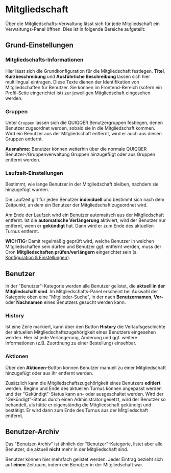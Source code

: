Mitgliedschaft
===

Über die Mitgliedschafts-Verwaltung lässt sich für jede Mitgliedschaft ein Verwaltungs-Panel öffnen.
Dies ist in folgende Bereiche aufgeteilt:

## Grund-Einstellungen
### Mitgliedschafts-Informationen
Hier lässt sich die Grundkonfiguration für die Mitgliedschaft festlegen. **Titel**, **Kurzbeschreibung** und
**Ausführliche Beschreibung** lassen sich hier multilingual eintragen. Diese Texte dienen der Identifikation von Mitgliedschaften
für Benutzer. Sie können im Frontend-Bereich (sofern ein Profil-Seite eingerichtet ist) zur jeweiligen Mitgliedschaft
eingesehen werden.

### Gruppen
Unter `Gruppen` lassen sich die QUIQQER Benutzergruppen festlegen, denen Benutzer zugeordnet werden, sobald sie
in die Mitgliedschaft kommen. Wird ein Benutzer aus der Mitgliedschaft entfernt, wird er auch aus diesen Gruppen entfernt.

**Ausnahme:** Benutzer können weiterhin über die normale QUIQQER Benutzer-/Gruppenverwaltung Gruppen hinzugefügt oder
aus Gruppen entfernt werden.

### Laufzeit-Einstellungen
Bestimmt, wie lange Benutzer in der Mitgliedschaft bleiben, nachdem sie hinzugefügt wurden.

Die Laufzeit gilt für jeden Benutzer **individuell** und bestimmt sich nach dem Zeitpunkt, an dem ein Benutzer der Mitgliedschaft
zugeordnet wird.

Am Ende der Laufzeit wird ein Benutzer automatisch aus der Mitgliedschaft entfernt. Ist die **automatische Verlängerung**
aktiviert, wird der Benutzer nur entfernt, wenn er **gekündigt** hat. Dann wird er zum Ende des aktuellen Turnus entfernt.

**WICHTIG:** Damit regelmäßig geprüft wird, welche Benutzer in welchen Mitgliedschaften sein dürfen und Benutzer ggf.
entfernt werden, muss der Cron **Mitgliedschaften prüfen/verlängern** eingerichtet sein
(s. [Konfiguration & Einstellungen](4_konfiguration_und_einstellungen.md)).

## Benutzer
In der "Benutzer"-Kategorie werden alle Benutzer gelistet, die **aktuell in der Mitgliedschaft sind**. Im Mitgliedschafts-Panel
erscheint bei Auswahl der Kategorie oben eine "Mitglieder-Suche", in der nach **Benutzernamen**, **Vor-** oder **Nachnamen**
eines Benutzers gesucht werden kann.

### History
Ist eine Zeile markiert, kann über den Button **History** die Verlaufsgeschichte der aktuellen Mitgliedschaftszugehörigkeit
eines Benutzers eingesehen werden. Hier ist jede Verlängerung, Änderung und ggf. weitere Informationen
 (z.B. Zuordnung zu einer Bestellung) einsehbar. 
 
### Aktionen
Über den **Aktionen**-Button können Benutzer manuell zu einer Mitgliedschaft hinzugefügt oder aus ihr entfernt werden.

Zusätzlich kann die Mitgliedschaftszugehörigkeit eines Benutzers **editiert** werden. Beginn und Ende des aktuellen Turnus
können angepasst werden und der "Gekündigt"-Status kann an- oder ausgeschaltet werden. Wird der "Gekündigt"-Status
durch einen Administrator gesetzt, wird der Benutzer so behandelt, als hätte er eigenständig die Mitgliedschaft gekündigt
und bestätigt. Er wird dann zum Ende des Turnus aus der Mitgliedschaft entfernt.

## Benutzer-Archiv
Das "Benutzer-Archiv" ist ähnlich der "Benutzer"-Kategorie, listet aber alle Benutzer, die aktuell **nicht** mehr in der
Mitgliedschaft sind.

Benutzer können hier mehrfach gelistet werden. Jeder Eintrag bezieht sich auf **einen** Zeitraum, indem ein Benutzer in
der Mitgliedschaft war.